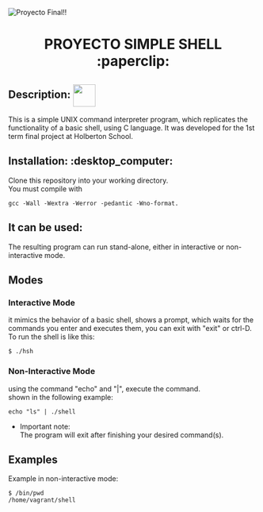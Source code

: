 ![Proyecto Final!!](https://i.imgur.com/QMVxhX7.png)
<h1 align="center"> PROYECTO SIMPLE SHELL :paperclip:</h1>
<h2 align="rigth">Description:  <img src="https://cdn-icons-png.flaticon.com/128/868/868684.png" width=45 align=center></h2>
<div> This is a simple UNIX command interpreter program, which replicates the functionality of a basic shell, using C language. It was developed for the 1st term final project at Holberton School. </div>
<h2 align="rigth">Installation: :desktop_computer: </h2>
<div> Clone this repository into your working directory. <br>
You must compile with 

```
gcc -Wall -Wextra -Werror -pedantic -Wno-format.
``` 
</div>
<h2 align="rigth">It can be used: </h2>
<div> The resulting program can run stand-alone, either in interactive or non-interactive mode.</div>
<h2 align="rigth">Modes</h2>
<h3 align="rigth">Interactive Mode </h3>
<div>it mimics the behavior of a basic shell, shows a prompt, which waits for the commands you enter and executes them, you can exit with "exit" or ctrl-D. <br> 
To run the shell is like this: <br>

```
$ ./hsh
```
</div>
 <h3 align="rigth">Non-Interactive Mode </h3>
<div> using the command "echo" and "|", execute the command.<br>
 shown in the following example:

```
echo "ls" | ./shell
```
- Important note: <br>
The program will exit after finishing your desired command(s). </div>
<h2 align="rigth">Examples </h2>
<div> Example in non-interactive mode:<br>

```
$ /bin/pwd
/home/vagrant/shell
```
</div>

